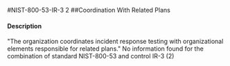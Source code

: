 #NIST-800-53-IR-3 2
##Coordination With Related Plans
#### Description
"The organization coordinates incident response testing with organizational elements responsible for related plans."
No information found for the combination of standard NIST-800-53 and control IR-3 (2)
